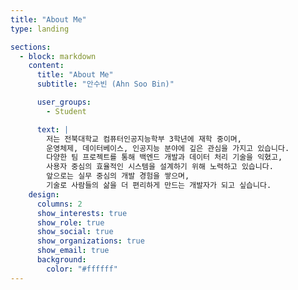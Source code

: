 ```yaml
---
title: "About Me"
type: landing

sections:
  - block: markdown
    content:
      title: "About Me"
      subtitle: "안수빈 (Ahn Soo Bin)"

      user_groups:
        - Student

      text: |
        저는 전북대학교 컴퓨터인공지능학부 3학년에 재학 중이며,  
        운영체제, 데이터베이스, 인공지능 분야에 깊은 관심을 가지고 있습니다.  
        다양한 팀 프로젝트를 통해 백엔드 개발과 데이터 처리 기술을 익혔고,  
        사용자 중심의 효율적인 시스템을 설계하기 위해 노력하고 있습니다.  
        앞으로는 실무 중심의 개발 경험을 쌓으며,  
        기술로 사람들의 삶을 더 편리하게 만드는 개발자가 되고 싶습니다.
    design:
      columns: 2
      show_interests: true
      show_role: true
      show_social: true
      show_organizations: true
      show_email: true
      background:
        color: "#ffffff"
---
```

